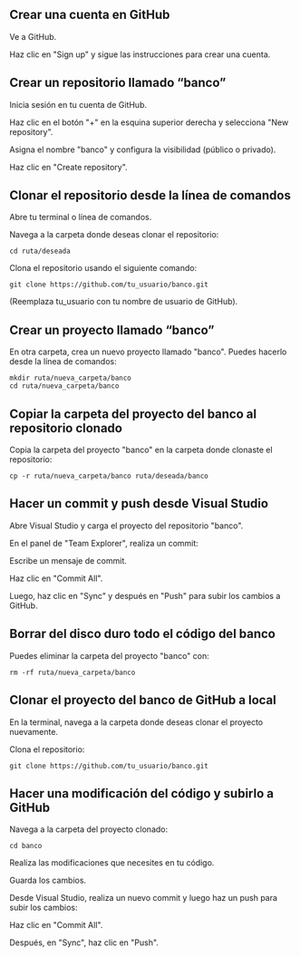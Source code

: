 ## Crear una cuenta en GitHub

Ve a GitHub.

Haz clic en "Sign up" y sigue las instrucciones para crear una cuenta.

## Crear un repositorio llamado “banco”

Inicia sesión en tu cuenta de GitHub.

Haz clic en el botón "+" en la esquina superior derecha y selecciona "New repository".

Asigna el nombre "banco" y configura la visibilidad (público o privado).

Haz clic en "Create repository".

## Clonar el repositorio desde la línea de comandos

Abre tu terminal o línea de comandos.

Navega a la carpeta donde deseas clonar el repositorio:
```
cd ruta/deseada
```

Clona el repositorio usando el siguiente comando:

```
git clone https://github.com/tu_usuario/banco.git
```
(Reemplaza tu_usuario con tu nombre de usuario de GitHub).

## Crear un proyecto llamado “banco”

En otra carpeta, crea un nuevo proyecto llamado "banco". Puedes hacerlo desde la línea de comandos:

    
```
mkdir ruta/nueva_carpeta/banco
cd ruta/nueva_carpeta/banco
```

## Copiar la carpeta del proyecto del banco al repositorio clonado

Copia la carpeta del proyecto "banco" en la carpeta donde clonaste el repositorio:

    
```
cp -r ruta/nueva_carpeta/banco ruta/deseada/banco
```
## Hacer un commit y push desde Visual Studio

Abre Visual Studio y carga el proyecto del repositorio "banco".

En el panel de "Team Explorer", realiza un commit:

Escribe un mensaje de commit.

Haz clic en "Commit All".

Luego, haz clic en "Sync" y después en "Push" para subir los cambios a GitHub.

## Borrar del disco duro todo el código del banco

Puedes eliminar la carpeta del proyecto "banco" con:
```
rm -rf ruta/nueva_carpeta/banco
```
## Clonar el proyecto del banco de GitHub a local

En la terminal, navega a la carpeta donde deseas clonar el proyecto nuevamente.

Clona el repositorio:

```
git clone https://github.com/tu_usuario/banco.git
```
## Hacer una modificación del código y subirlo a GitHub

Navega a la carpeta del proyecto clonado:
```
cd banco
```
Realiza las modificaciones que necesites en tu código.

Guarda los cambios.

Desde Visual Studio, realiza un nuevo commit y luego haz un push para subir los cambios:

Haz clic en "Commit All".

Después, en "Sync", haz clic en "Push".
